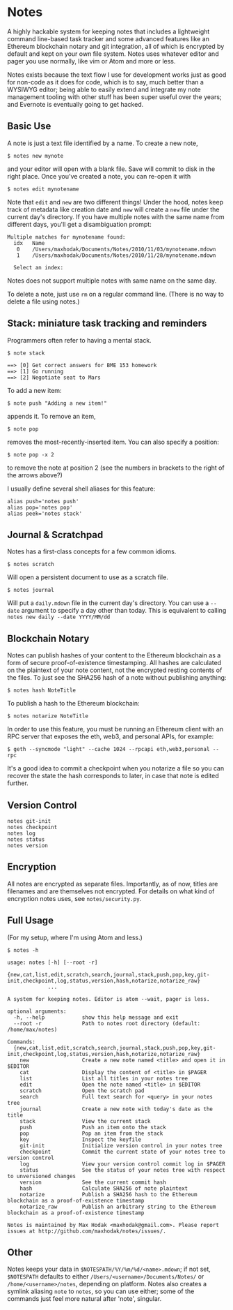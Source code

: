 # Notes

A highly hackable system for keeping notes that includes a lightweight command line-based task tracker and some advanced features like an Ethereum blockchain notary and git integration, all of which is encrypted by default and kept on your own file system. Notes uses whatever editor and pager you use normally, like vim or Atom and more or less.

Notes exists because the text flow I use for development works just as good for non-code as it does for code, which is to say, much better than a WYSIWYG editor; being able to easily extend and integrate my note management tooling with other stuff has been super useful over the years; and Evernote is eventually going to get hacked.

## Basic Use

A note is just a text file identified by a name.  To create a new note,

    $ notes new mynote

and your editor will open with a blank file.  Save will commit to disk in the right place.  Once you've created a note, you can re-open it with

    $ notes edit mynotename

Note that `edit` and `new` are two different things!  Under the hood, notes keep track of metadata like creation date and `new` will create a `new` file under the current day's directory.  If you have multiple notes with the same name from different days, you'll get a disambiguation prompt:

    Multiple matches for mynotename found:
      idx   Name
       0    /Users/maxhodak/Documents/Notes/2010/11/03/mynotename.mdown
       1    /Users/maxhodak/Documents/Notes/2010/11/28/mynotename.mdown

      Select an index:

Notes does not support multiple notes with same name on the same day.

To delete a note, just use `rm` on a regular command line. (There is no way to delete a file using notes.)

## Stack: miniature task tracking and reminders

Programmers often refer to having a mental stack.

    $ note stack

    ==> [0] Get correct answers for BME 153 homework
    ==> [1] Go running
    ==> [2] Negotiate seat to Mars

To add a new item:

    $ note push "Adding a new item!"

appends it.  To remove an item,

    $ note pop

removes the most-recently-inserted item. You can also specify a position:

    $ note pop -x 2

to remove the note at position 2 (see the numbers in brackets to the right of the arrows above?)

I usually define several shell aliases for this feature:

    alias push='notes push'
    alias pop='notes pop'
    alias peek='notes stack'

## Journal & Scratchpad

Notes has a first-class concepts for a few common idioms.

    $ notes scratch

Will open a persistent document to use as a scratch file.

    $ notes journal

Will put a `daily.mdown` file in the current day's directory. You can use a `--date` argument to specify a day other than today. This is equivalent to calling `notes new daily --date YYYY/MM/dd`

## Blockchain Notary

Notes can publish hashes of your content to the Ethereum blockchain as a form of secure proof-of-existence timestamping.  All hashes are calculated on the plaintext of your note content, not the encrypted resting contents of the files. To just see the SHA256 hash of a note without publishing anything:

    $ notes hash NoteTitle

To publish a hash to the Ethereum blockchain:

    $ notes notarize NoteTitle

In order to use this feature, you must be running an Ethereum client with an RPC server that exposes the eth, web3, and personal APIs, for example:

    $ geth --syncmode "light" --cache 1024 --rpcapi eth,web3,personal --rpc

It's a good idea to commit a checkpoint when you notarize a file so you can recover the state the hash corresponds to later, in case that note is edited further.

## Version Control

    notes git-init
    notes checkpoint
    notes log
    notes status
    notes version

## Encryption

All notes are encrypted as separate files. Importantly, as of now, titles are filenames and are themselves not encrypted. For details on what kind of encryption notes uses, see `notes/security.py`.

## Full Usage

(For my setup, where I'm using Atom and less.)

    $ notes -h

    usage: notes [-h] [--root -r]
                 {new,cat,list,edit,scratch,search,journal,stack,push,pop,key,git-init,checkpoint,log,status,version,hash,notarize,notarize_raw}
                 ...

    A system for keeping notes. Editor is atom --wait, pager is less.

    optional arguments:
      -h, --help            show this help message and exit
      --root -r             Path to notes root directory (default: /home/max/notes)

    Commands:
      {new,cat,list,edit,scratch,search,journal,stack,push,pop,key,git-init,checkpoint,log,status,version,hash,notarize,notarize_raw}
        new                 Create a new note named <title> and open it in $EDITOR
        cat                 Display the content of <title> in $PAGER
        list                List all titles in your notes tree
        edit                Open the note named <title> in $EDITOR
        scratch             Open the scratch pad
        search              Full text search for <query> in your notes tree
        journal             Create a new note with today's date as the title
        stack               View the current stack
        push                Push an item onto the stack
        pop                 Pop an item from the stack
        key                 Inspect the keyfile
        git-init            Initialize version control in your notes tree
        checkpoint          Commit the current state of your notes tree to version control
        log                 View your version control commit log in $PAGER
        status              See the status of your notes tree with respect to unversioned changes
        version             See the current commit hash
        hash                Calculate SHA256 of note plaintext
        notarize            Publish a SHA256 hash to the Ethereum blockchain as a proof-of-existence timestamp
        notarize_raw        Publish an arbitrary string to the Ethereum blockchain as a proof-of-existence timestamp

    Notes is maintained by Max Hodak <maxhodak@gmail.com>. Please report issues at http://github.com/maxhodak/notes/issues/.

## Other

Notes keeps your data in `$NOTESPATH/%Y/%m/%d/<name>.mdown`; if not set, `$NOTESPATH` defaults to either `/Users/<username>/Documents/Notes/` or `/home/<username>/notes`, depending on platform.  Notes also creates a symlink aliasing `note` to `notes`, so you can use either; some of the commands just feel more natural after 'note', singular.

